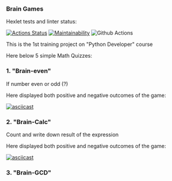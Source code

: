 ### Brain Games

Hexlet tests and linter status: 


[![Actions Status](https://github.com/LizavetaDen/python-project-lvl1/workflows/hexlet-check/badge.svg)](https://github.com/LizavetaDen/python-project-lvl1/actions)
[![Maintainability](https://api.codeclimate.com/v1/badges/a99a88d28ad37a79dbf6/maintainability)](https://codeclimate.com/github/LizavetaDen/python-project-lvl1/maintainability)
![Github Actions](https://github.com/LizavetaDen/python-project-lvl1/actions/workflows/linter.yml/badge.svg)

This is the 1st training project on "Python Developer" course 

Here below 5 simple Math Quizzes:

### 1. "Brain-even" 
If number even or odd (?) 

Here displayed both positive and negative outcomes of the game:

[![asciicast](https://asciinema.org/a/wjJadEprQGkSkiBFkwF4xEn6h.svg)](https://asciinema.org/a/wjJadEprQGkSkiBFkwF4xEn6h)


### 2. "Brain-Calc"
Count and write down result of the expression

Here displayed both positive and negative outcomes of the game:

[![asciicast](https://asciinema.org/a/AqxZhZmPyEhkxx0TfEPfkAFeG.svg)](https://asciinema.org/a/AqxZhZmPyEhkxx0TfEPfkAFeG)


### 3. "Brain-GCD"
